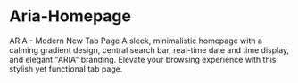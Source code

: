 # Aria-Homepage
ARIA - Modern New Tab Page A sleek, minimalistic homepage with a calming gradient design, central search bar, real-time date and time display, and elegant "ARIA" branding. Elevate your browsing experience with this stylish yet functional tab page.
